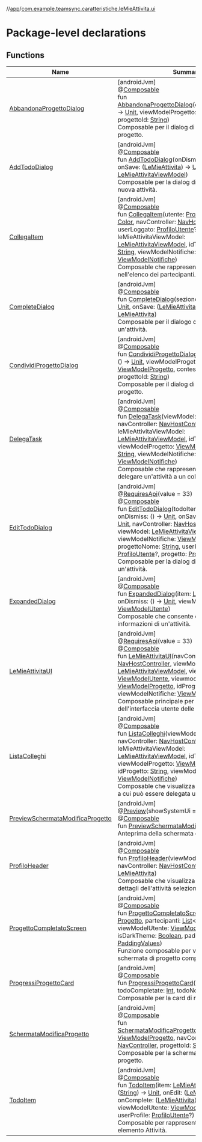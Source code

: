 //[app](../../index.md)/[com.example.teamsync.caratteristiche.leMieAttivita.ui](index.md)

# Package-level declarations

## Functions

| Name | Summary |
|---|---|
| [AbbandonaProgettoDialog](-abbandona-progetto-dialog.md) | [androidJvm]<br>@[Composable](https://developer.android.com/reference/kotlin/androidx/compose/runtime/Composable.html)<br>fun [AbbandonaProgettoDialog](-abbandona-progetto-dialog.md)(onDismissRequest: () -&gt; [Unit](https://kotlinlang.org/api/latest/jvm/stdlib/kotlin/-unit/index.html), viewModelProgetto: [ViewModelProgetto](../com.example.teamsync.caratteristiche.iTuoiProgetti.data.viewModel/-view-model-progetto/index.md), progettoId: [String](https://kotlinlang.org/api/latest/jvm/stdlib/kotlin/-string/index.html))<br>Composable per il dialog di abbandono del progetto. |
| [AddTodoDialog](-add-todo-dialog.md) | [androidJvm]<br>@[Composable](https://developer.android.com/reference/kotlin/androidx/compose/runtime/Composable.html)<br>fun [AddTodoDialog](-add-todo-dialog.md)(onDismiss: () -&gt; [Unit](https://kotlinlang.org/api/latest/jvm/stdlib/kotlin/-unit/index.html), onSave: ([LeMieAttivita](../com.example.teamsync.caratteristiche.leMieAttivita.data.model/-le-mie-attivita/index.md)) -&gt; [Unit](https://kotlinlang.org/api/latest/jvm/stdlib/kotlin/-unit/index.html), viewModel: [LeMieAttivitaViewModel](../com.example.teamsync.caratteristiche.leMieAttivita.data.viewModel/-le-mie-attivita-view-model/index.md))<br>Composable per la dialog di aggiunta di una nuova attività. |
| [CollegaItem](-collega-item.md) | [androidJvm]<br>@[Composable](https://developer.android.com/reference/kotlin/androidx/compose/runtime/Composable.html)<br>fun [CollegaItem](-collega-item.md)(utente: [ProfiloUtente](../com.example.teamsync.caratteristiche.autentificazione.data.model/-profilo-utente/index.md), color: [Color](https://developer.android.com/reference/kotlin/androidx/compose/ui/graphics/Color.html), navController: [NavHostController](https://developer.android.com/reference/kotlin/androidx/navigation/NavHostController.html), userLoggato: [ProfiloUtente](../com.example.teamsync.caratteristiche.autentificazione.data.model/-profilo-utente/index.md)?, partecipa: [Boolean](https://kotlinlang.org/api/latest/jvm/stdlib/kotlin/-boolean/index.html), leMieAttivitaViewModel: [LeMieAttivitaViewModel](../com.example.teamsync.caratteristiche.leMieAttivita.data.viewModel/-le-mie-attivita-view-model/index.md), idTask: [String](https://kotlinlang.org/api/latest/jvm/stdlib/kotlin/-string/index.html), idProg: [String](https://kotlinlang.org/api/latest/jvm/stdlib/kotlin/-string/index.html), viewModelNotifiche: [ViewModelNotifiche](../com.example.teamsync.caratteristiche.notifiche.data.viewModel/-view-model-notifiche/index.md))<br>Composable che rappresenta un singolo collega nell'elenco dei partecipanti. |
| [CompleteDialog](-complete-dialog.md) | [androidJvm]<br>@[Composable](https://developer.android.com/reference/kotlin/androidx/compose/runtime/Composable.html)<br>fun [CompleteDialog](-complete-dialog.md)(sezione: [Int](https://kotlinlang.org/api/latest/jvm/stdlib/kotlin/-int/index.html), onDismiss: () -&gt; [Unit](https://kotlinlang.org/api/latest/jvm/stdlib/kotlin/-unit/index.html), onSave: ([LeMieAttivita](../com.example.teamsync.caratteristiche.leMieAttivita.data.model/-le-mie-attivita/index.md)) -&gt; [Unit](https://kotlinlang.org/api/latest/jvm/stdlib/kotlin/-unit/index.html), item: [LeMieAttivita](../com.example.teamsync.caratteristiche.leMieAttivita.data.model/-le-mie-attivita/index.md))<br>Composable per il dialogo di completamento di un'attività. |
| [CondividiProgettoDialog](-condividi-progetto-dialog.md) | [androidJvm]<br>@[Composable](https://developer.android.com/reference/kotlin/androidx/compose/runtime/Composable.html)<br>fun [CondividiProgettoDialog](-condividi-progetto-dialog.md)(onDismissRequest: () -&gt; [Unit](https://kotlinlang.org/api/latest/jvm/stdlib/kotlin/-unit/index.html), viewModelProgetto: [ViewModelProgetto](../com.example.teamsync.caratteristiche.iTuoiProgetti.data.viewModel/-view-model-progetto/index.md), contesto: [Context](https://developer.android.com/reference/kotlin/android/content/Context.html), progettoId: [String](https://kotlinlang.org/api/latest/jvm/stdlib/kotlin/-string/index.html))<br>Composable per il dialog di condivisione del progetto. |
| [DelegaTask](-delega-task.md) | [androidJvm]<br>@[Composable](https://developer.android.com/reference/kotlin/androidx/compose/runtime/Composable.html)<br>fun [DelegaTask](-delega-task.md)(viewModel: [ViewModelUtente](../com.example.teamsync.caratteristiche.autentificazione.data.viewModel/-view-model-utente/index.md), navController: [NavHostController](https://developer.android.com/reference/kotlin/androidx/navigation/NavHostController.html), leMieAttivitaViewModel: [LeMieAttivitaViewModel](../com.example.teamsync.caratteristiche.leMieAttivita.data.viewModel/-le-mie-attivita-view-model/index.md), idTask: [String](https://kotlinlang.org/api/latest/jvm/stdlib/kotlin/-string/index.html), viewModelProgetto: [ViewModelProgetto](../com.example.teamsync.caratteristiche.iTuoiProgetti.data.viewModel/-view-model-progetto/index.md), idProg: [String](https://kotlinlang.org/api/latest/jvm/stdlib/kotlin/-string/index.html), viewModelNotifiche: [ViewModelNotifiche](../com.example.teamsync.caratteristiche.notifiche.data.viewModel/-view-model-notifiche/index.md))<br>Composable che rappresenta la schermata per delegare un'attività a un collega. |
| [EditTodoDialog](-edit-todo-dialog.md) | [androidJvm]<br>@[RequiresApi](https://developer.android.com/reference/kotlin/androidx/annotation/RequiresApi.html)(value = 33)<br>@[Composable](https://developer.android.com/reference/kotlin/androidx/compose/runtime/Composable.html)<br>fun [EditTodoDialog](-edit-todo-dialog.md)(todoItem: [LeMieAttivita](../com.example.teamsync.caratteristiche.leMieAttivita.data.model/-le-mie-attivita/index.md), onDismiss: () -&gt; [Unit](https://kotlinlang.org/api/latest/jvm/stdlib/kotlin/-unit/index.html), onSave: ([LeMieAttivita](../com.example.teamsync.caratteristiche.leMieAttivita.data.model/-le-mie-attivita/index.md)) -&gt; [Unit](https://kotlinlang.org/api/latest/jvm/stdlib/kotlin/-unit/index.html), navController: [NavHostController](https://developer.android.com/reference/kotlin/androidx/navigation/NavHostController.html), viewModel: [LeMieAttivitaViewModel](../com.example.teamsync.caratteristiche.leMieAttivita.data.viewModel/-le-mie-attivita-view-model/index.md), viewModelNotifiche: [ViewModelNotifiche](../com.example.teamsync.caratteristiche.notifiche.data.viewModel/-view-model-notifiche/index.md), progettoNome: [String](https://kotlinlang.org/api/latest/jvm/stdlib/kotlin/-string/index.html), userProfile: [ProfiloUtente](../com.example.teamsync.caratteristiche.autentificazione.data.model/-profilo-utente/index.md)?, progetto: [Progetto](../com.example.teamsync.caratteristiche.iTuoiProgetti.data.model/-progetto/index.md))<br>Composable per la dialog di modifica di un'attività. |
| [ExpandedDialog](-expanded-dialog.md) | [androidJvm]<br>@[Composable](https://developer.android.com/reference/kotlin/androidx/compose/runtime/Composable.html)<br>fun [ExpandedDialog](-expanded-dialog.md)(item: [LeMieAttivita](../com.example.teamsync.caratteristiche.leMieAttivita.data.model/-le-mie-attivita/index.md), onDismiss: () -&gt; [Unit](https://kotlinlang.org/api/latest/jvm/stdlib/kotlin/-unit/index.html), viewModelUtente: [ViewModelUtente](../com.example.teamsync.caratteristiche.autentificazione.data.viewModel/-view-model-utente/index.md))<br>Composable che consente di visualizzare tutte le informazioni di un'attività. |
| [LeMieAttivitaUI](-le-mie-attivita-u-i.md) | [androidJvm]<br>@[RequiresApi](https://developer.android.com/reference/kotlin/androidx/annotation/RequiresApi.html)(value = 33)<br>@[Composable](https://developer.android.com/reference/kotlin/androidx/compose/runtime/Composable.html)<br>fun [LeMieAttivitaUI](-le-mie-attivita-u-i.md)(navController: [NavHostController](https://developer.android.com/reference/kotlin/androidx/navigation/NavHostController.html), viewModel: [LeMieAttivitaViewModel](../com.example.teamsync.caratteristiche.leMieAttivita.data.viewModel/-le-mie-attivita-view-model/index.md), viewModelUtente: [ViewModelUtente](../com.example.teamsync.caratteristiche.autentificazione.data.viewModel/-view-model-utente/index.md), viewmodelprogetto: [ViewModelProgetto](../com.example.teamsync.caratteristiche.iTuoiProgetti.data.viewModel/-view-model-progetto/index.md), idProg: [String](https://kotlinlang.org/api/latest/jvm/stdlib/kotlin/-string/index.html), viewModelNotifiche: [ViewModelNotifiche](../com.example.teamsync.caratteristiche.notifiche.data.viewModel/-view-model-notifiche/index.md))<br>Composable principale per la gestione dell'interfaccia utente delle attività. |
| [ListaColleghi](-lista-colleghi.md) | [androidJvm]<br>@[Composable](https://developer.android.com/reference/kotlin/androidx/compose/runtime/Composable.html)<br>fun [ListaColleghi](-lista-colleghi.md)(viewModel: [ViewModelUtente](../com.example.teamsync.caratteristiche.autentificazione.data.viewModel/-view-model-utente/index.md), navController: [NavHostController](https://developer.android.com/reference/kotlin/androidx/navigation/NavHostController.html), leMieAttivitaViewModel: [LeMieAttivitaViewModel](../com.example.teamsync.caratteristiche.leMieAttivita.data.viewModel/-le-mie-attivita-view-model/index.md), idTask: [String](https://kotlinlang.org/api/latest/jvm/stdlib/kotlin/-string/index.html), viewModelProgetto: [ViewModelProgetto](../com.example.teamsync.caratteristiche.iTuoiProgetti.data.viewModel/-view-model-progetto/index.md), idProgetto: [String](https://kotlinlang.org/api/latest/jvm/stdlib/kotlin/-string/index.html), viewModelNotifiche: [ViewModelNotifiche](../com.example.teamsync.caratteristiche.notifiche.data.viewModel/-view-model-notifiche/index.md))<br>Composable che visualizza l'elenco dei colleghi a cui può essere delegata un'attività. |
| [PreviewSchermataModificaProgetto](-preview-schermata-modifica-progetto.md) | [androidJvm]<br>@[Preview](https://developer.android.com/reference/kotlin/androidx/compose/ui/tooling/preview/Preview.html)(showSystemUi = true)<br>@[Composable](https://developer.android.com/reference/kotlin/androidx/compose/runtime/Composable.html)<br>fun [PreviewSchermataModificaProgetto](-preview-schermata-modifica-progetto.md)()<br>Anteprima della schermata di modifica progetto. |
| [ProfiloHeader](-profilo-header.md) | [androidJvm]<br>@[Composable](https://developer.android.com/reference/kotlin/androidx/compose/runtime/Composable.html)<br>fun [ProfiloHeader](-profilo-header.md)(viewModel: [ViewModelUtente](../com.example.teamsync.caratteristiche.autentificazione.data.viewModel/-view-model-utente/index.md), navController: [NavHostController](https://developer.android.com/reference/kotlin/androidx/navigation/NavHostController.html), task: [LeMieAttivita](../com.example.teamsync.caratteristiche.leMieAttivita.data.model/-le-mie-attivita/index.md))<br>Composable che visualizza l'header con i dettagli dell'attività selezionata. |
| [ProgettoCompletatoScreen](-progetto-completato-screen.md) | [androidJvm]<br>@[Composable](https://developer.android.com/reference/kotlin/androidx/compose/runtime/Composable.html)<br>fun [ProgettoCompletatoScreen](-progetto-completato-screen.md)(progetto: [Progetto](../com.example.teamsync.caratteristiche.iTuoiProgetti.data.model/-progetto/index.md), partecipanti: [List](https://kotlinlang.org/api/latest/jvm/stdlib/kotlin.collections/-list/index.html)&lt;[String](https://kotlinlang.org/api/latest/jvm/stdlib/kotlin/-string/index.html)&gt;, viewModelUtente: [ViewModelUtente](../com.example.teamsync.caratteristiche.autentificazione.data.viewModel/-view-model-utente/index.md), isDarkTheme: [Boolean](https://kotlinlang.org/api/latest/jvm/stdlib/kotlin/-boolean/index.html), paddingValues: [PaddingValues](https://developer.android.com/reference/kotlin/androidx/compose/foundation/layout/PaddingValues.html))<br>Funzione composable per visualizzare la schermata di progetto completato. |
| [ProgressiProgettoCard](-progressi-progetto-card.md) | [androidJvm]<br>@[Composable](https://developer.android.com/reference/kotlin/androidx/compose/runtime/Composable.html)<br>fun [ProgressiProgettoCard](-progressi-progetto-card.md)(progress: [Float](https://kotlinlang.org/api/latest/jvm/stdlib/kotlin/-float/index.html), todoCompletate: [Int](https://kotlinlang.org/api/latest/jvm/stdlib/kotlin/-int/index.html), todoNonCompletate: [Int](https://kotlinlang.org/api/latest/jvm/stdlib/kotlin/-int/index.html))<br>Composable per la card di riepilogo delle attività. |
| [SchermataModificaProgetto](-schermata-modifica-progetto.md) | [androidJvm]<br>@[Composable](https://developer.android.com/reference/kotlin/androidx/compose/runtime/Composable.html)<br>fun [SchermataModificaProgetto](-schermata-modifica-progetto.md)(viewModelProgetto: [ViewModelProgetto](../com.example.teamsync.caratteristiche.iTuoiProgetti.data.viewModel/-view-model-progetto/index.md), navController: [NavController](https://developer.android.com/reference/kotlin/androidx/navigation/NavController.html), progettoId: [String](https://kotlinlang.org/api/latest/jvm/stdlib/kotlin/-string/index.html))<br>Composable per la schermata di modifica di un progetto. |
| [TodoItem](-todo-item.md) | [androidJvm]<br>@[Composable](https://developer.android.com/reference/kotlin/androidx/compose/runtime/Composable.html)<br>fun [TodoItem](-todo-item.md)(item: [LeMieAttivita](../com.example.teamsync.caratteristiche.leMieAttivita.data.model/-le-mie-attivita/index.md), onDelete: ([String](https://kotlinlang.org/api/latest/jvm/stdlib/kotlin/-string/index.html)) -&gt; [Unit](https://kotlinlang.org/api/latest/jvm/stdlib/kotlin/-unit/index.html), onEdit: ([LeMieAttivita](../com.example.teamsync.caratteristiche.leMieAttivita.data.model/-le-mie-attivita/index.md)) -&gt; [Unit](https://kotlinlang.org/api/latest/jvm/stdlib/kotlin/-unit/index.html), onComplete: ([LeMieAttivita](../com.example.teamsync.caratteristiche.leMieAttivita.data.model/-le-mie-attivita/index.md)) -&gt; [Unit](https://kotlinlang.org/api/latest/jvm/stdlib/kotlin/-unit/index.html), viewModelUtente: [ViewModelUtente](../com.example.teamsync.caratteristiche.autentificazione.data.viewModel/-view-model-utente/index.md), userProfile: [ProfiloUtente](../com.example.teamsync.caratteristiche.autentificazione.data.model/-profilo-utente/index.md)?)<br>Composable per rappresentare un singolo elemento Attività. |
